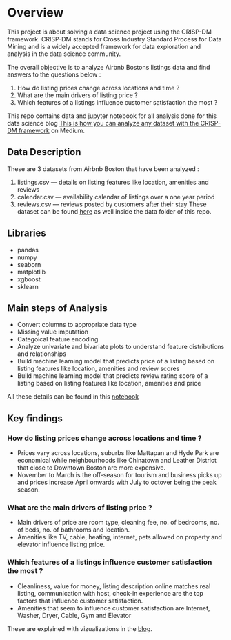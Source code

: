 <h1>Overview</h1>

This project is about solving a data science project using the CRISP-DM framework. CRISP-DM stands for Cross Industry Standard Process for Data Mining and is a widely accepted framework for data exploration and analysis in the data science community.

The overall objective is to analyze Airbnb Bostons listings data and find answers to the questions below :
  1. How do listing prices change across locations and time ?
  2. What are the main drivers of listing price ?
  3. Which features of a listings influence customer satisfaction the most ?

This repo contains data and jupyter notebook for all analysis done for this data science blog [This is how you can analyze any dataset with the CRISP-DM framework](https://medium.com/@gangulym23/this-is-how-you-can-analyze-any-dataset-with-the-crisp-dm-framework-cc9353f4dabe) on Medium.

<h2>Data Description</h2>

These are 3 datasets from Airbnb Boston that have been analyzed :
1. listings.csv — details on listing features like location, amenities and reviews
2. calendar.csv — availability calendar of listings over a one year period
3. reviews.csv — reviews posted by customers after their stay
These dataset can be found [here](http://insideairbnb.com/get-the-data.html) as well inside the data folder of this repo.

<h2>Libraries</h2>

* pandas
* numpy
* seaborn
* matplotlib
* xgboost
* sklearn

<h2> Main steps of Analysis </h2>

* Convert columns to appropriate data type
* Missing value imputation
* Categoical feature encoding
* Analyze univariate and bivariate plots to understand feature distributions and relationships
* Build machine learning model that predicts price of a listing based on listing features like location, amenities and review scores
* Build machine learning model that predicts review rating score of a listing based on listing features like location, amenities and price


All these details can be found in this [notebook](https://github.com/maddyg/Data-Scientist-Nanodegree/blob/master/Project1-Write_a_Data_Science_Blog/Codes/Analyzing%20Airbnb%20Listings%20in%20Boston.ipynb)


<h2>Key findings</h2>

<h3>How do listing prices change across locations and time ?</h3>

* Prices vary across locations, suburbs like Mattapan and Hyde Park are economical while neighbourhoods like Chinatown and Leather District that close to Downtown Boston are more expensive.
* November to March is the off-season for tourism and business picks up and prices increase April onwards with July to octover being the peak season. 

<h3> What are the main drivers of listing price ?</h3>

* Main drivers of price are room type, cleaning fee, no. of bedrooms, no. of beds, no. of bathrooms and location.
* Amenities like TV, cable, heating, internet, pets allowed on property and elevator influence listing price.

<h3> Which features of a listings influence customer satisfaction the most ?</h3>
  
* Cleanliness, value for money, listing description online matches real listing, communication with host, check-in experience are the top factors that influence customer satisfaction.
* Amenities that seem to influence customer satisfaction are Internet, Washer, Dryer, Cable, Gym and Elevator

These are explained with vizualizations in the [blog](https://medium.com/@gangulym23/this-is-how-you-can-analyze-any-dataset-with-the-crisp-dm-framework-cc9353f4dabe).




